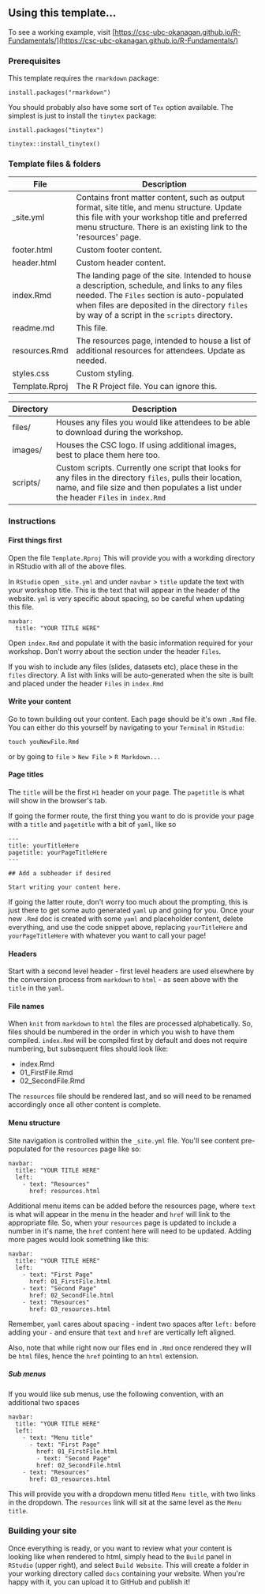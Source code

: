 ## Using this template...

To see a working example, visit [https://csc-ubc-okanagan.github.io/R-Fundamentals/](https://csc-ubc-okanagan.github.io/R-Fundamentals/)

### Prerequisites

This template requires the `rmarkdown` package:

```
install.packages("rmarkdown")
```

You should probably also have some sort of `Tex` option available. The simplest is just to install the `tinytex` package:

```
install.packages("tinytex")

tinytex::install_tinytex()
```

### Template files & folders

| File           | Description                                                  |
| -------------- | ------------------------------------------------------------ |
| _site.yml      | Contains front matter content, such as output format, site title, and menu structure. Update this file with your workshop title and preferred menu structure. There is an existing link to the 'resources' page. |
| footer.html    | Custom footer content.                                       |
| header.html    | Custom header content.                                       |
| index.Rmd      | The landing page of the site. Intended to house a description, schedule, and links to any files needed. The `Files` section is auto-populated when files are deposited in the directory `files` by way of a script in the `scripts` directory. |
| readme.md      | This file.                                                   |
| resources.Rmd  | The resources page, intended to house a list of additional resources for attendees. Update as needed. |
| styles.css     | Custom styling.                                              |
| Template.Rproj | The R Project file. You can ignore this.                     |



| Directory | Description                                                  |
| --------- | ------------------------------------------------------------ |
| files/    | Houses any files you would like attendees to be able to download during the workshop. |
| images/   | Houses the CSC logo. If using additional images, best to place them here too. |
| scripts/  | Custom scripts. Currently one script that looks for any files in the directory `files`, pulls their location, name, and file size and then populates a list under the header `Files` in `index.Rmd` |

### Instructions

#### First things first

Open the file `Template.Rproj` This will provide you with a workding directory in RStudio with all of the above files.

In `RStudio` open `_site.yml` and under `navbar` > `title` update the text with your workshop title. This is the text that will appear in the header of the website. `yml` is very specific about spacing, so be careful when updating this file.

```
navbar:
  title: "YOUR TITLE HERE"
```

Open `index.Rmd` and populate it with the basic information required for your workshop. Don't worry about the section under the header `Files`.

If you wish to include any files (slides, datasets etc), place these in the `files` directory. A list with links will be auto-generated when the site is built and placed under the header `Files` in `index.Rmd`

#### Write your content

Go to town building out your content. Each page should be it's own `.Rmd` file. You can either do this yourself by navigating to your `Terminal` in `RStudio`:

```
touch youNewFile.Rmd
```

or by going to `file` > `New File` > `R Markdown...`

#### Page titles

The `title` will be the first `H1` header on your page. The `pagetitle` is what will show in the browser's tab.

If going the former route, the first thing you want to do is provide your page with a `title` and `pagetitle` with a bit of `yaml`, like so

```
---
title: yourTitleHere
pagetitle: yourPageTitleHere
---

## Add a subheader if desired

Start writing your content here.
```

If going the latter route, don't worry too much about the prompting, this is just there to get some auto generated `yaml` up and going for you. Once your new `.Rmd` doc is created with some `yaml` and placeholder content, delete everything, and use the code snippet above, replacing `yourTitleHere` and `yourPageTitleHere` with whatever you want to call your page!

#### Headers

Start with a second level header - first level headers are used elsewhere by the conversion process from `markdown` to `html` - as seen above with the `title` in the `yaml`.

#### File names

When `knit` from `markdown` to `html` the files are processed alphabetically. So, files should be numbered in the order in which you wish to  have them compiled. `index.Rmd` will be compiled first by default and does not require numbering, but subsequent files should look like:

- index.Rmd
- 01_FirstFile.Rmd
- 02_SecondFile.Rmd

The `resources` file should be rendered last, and so will need to be renamed accordingly once all other content is complete.

#### Menu structure

Site navigation is controlled within the `_site.yml` file. You'll see content pre-populated for the `resources` page like so:

```
navbar:
  title: "YOUR TITLE HERE"
  left:
    - text: "Resources"
      href: resources.html
```

Additional menu items can be added before the resources page, where `text` is what will appear in the menu in the header and `href` will link to the appropriate file. So, when your `resources` page is updated to include a number in it's name, the `href` content here will need to be updated. Adding more pages would look something like this:

```
navbar:
  title: "YOUR TITLE HERE"
  left:
    - text: "First Page"
      href: 01_FirstFile.html
    - text: "Second Page"
      href: 02_SecondFile.html
    - text: "Resources"
      href: 03_resources.html
```

Remember, `yaml` cares about spacing  - indent two spaces after `left:` before adding your `-` and ensure that `text` and `href` are vertically left aligned.

Also, note that while right now our files end in `.Rmd` once rendered they will be `html` files, hence the `href` pointing to an `html` extension.

##### Sub menus

If you would like sub menus, use the following convention, with an additional two spaces

```
navbar:
  title: "YOUR TITLE HERE"
  left:
    - text: "Menu title"
      - text: "First Page"
        href: 01_FirstFile.html
    	- text: "Second Page"
        href: 02_SecondFile.html
    - text: "Resources"
      href: 03_resources.html
```

This will provide you with a dropdown menu titled `Menu title`, with two links in the dropdown. The `resources` link will sit at the same level as the `Menu title`.

### Building your site

Once everything is ready, or you want to review what your content is looking like when rendered to html, simply head to the `Build` panel in `RStudio` (upper right), and select `Build Website`. This will create a folder in your working directory called `docs` containing your website. When you're happy with it, you can upload it to GitHub and publish it!

